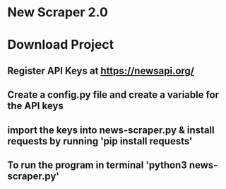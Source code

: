 # New Scraper 2.0

# Download Project

## Register API Keys at https://newsapi.org/

## Create a config.py file and create a variable for the API keys

## import the keys into news-scraper.py & install requests by running 'pip install requests'

## To run the program in terminal 'python3 news-scraper.py'
